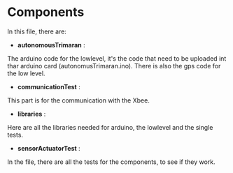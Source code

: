 # Components

In this file, there are:

* __autonomousTrimaran__ :

The arduino code for the lowlevel, it's the code that need to be uploaded int thar arduino card (autonomusTrimaran.ino). There is also the gps code for the low level.  

* __communicationTest__ :

This part is for the communication with the Xbee.  

* __libraries__ :

Here are all the libraries needed for arduino, the lowlevel and the single tests.  

* __sensorActuatorTest__ :

In the file, there are all the tests for the components, to see if they work.